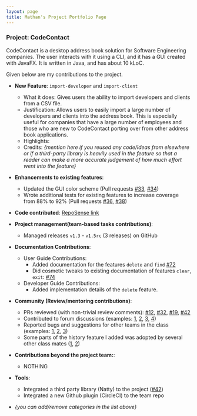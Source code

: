 ```yaml
---
layout: page
title: Mathan's Project Portfolio Page
---
```


### Project: CodeContact

CodeContact is a desktop address book solution for Software Engineering companies. The user interacts with it using a
CLI, and it has a GUI created with JavaFX. It is written in Java, and has about 10 kLoC.

Given below are my contributions to the project.

* **New Feature**: `import-developer` and `import-client`
    * What it does: Gives users the ability to import developers and clients from a CSV file.
    * Justification: Allows users to easily import a large number of developers and clients into the address book. This
      is especially useful for companies that have a large number of employees and those who are new to CodeContact porting over from other address book applications.
    * Highlights:
    * Credits: *{mention here if you reused any code/ideas from elsewhere or if a third-party library is heavily used in
      the feature so that a reader can make a more accurate judgement of how much effort went into the feature}*


* **Enhancements to existing features**:
    * Updated the GUI color scheme (Pull requests [\#33](), [\#34]())
    * Wrote additional tests for existing features to increase coverage from 88% to 92% (Pull
      requests [\#36](), [\#38]())


* **Code contributed**: [RepoSense link]()


* **Project management(team-based tasks contributions)**:
    * Managed releases `v1.3` - `v1.5rc` (3 releases) on GitHub


* **Documentation Contributions**:
    * User Guide Contributions:
        * Added documentation for the features `delete` and `find` [\#72]()
        * Did cosmetic tweaks to existing documentation of features `clear`, `exit`: [\#74]()
    * Developer Guide Contributions:
        * Added implementation details of the `delete` feature.


* **Community (Review/mentoring contributions)**:
    * PRs reviewed (with non-trivial review comments): [\#12](), [\#32](), [\#19](), [\#42]()
    * Contributed to forum discussions (examples: [1](), [2](), [3](), [4]())
    * Reported bugs and suggestions for other teams in the class (examples: [1](), [2](), [3]())
    * Some parts of the history feature I added was adopted by several other class mates ([1](), [2]())


* **Contributions beyond the project team:**:
    * NOTHING


* **Tools**:
    * Integrated a third party library (Natty) to the project ([\#42]())
    * Integrated a new Github plugin (CircleCI) to the team repo

* _{you can add/remove categories in the list above}_
